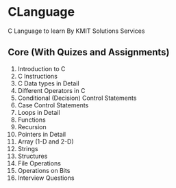 # CLanguage
C Language to learn By KMIT Solutions Services
## Core (With Quizes and Assignments)
1. Introduction to C
2. C Instructions
3. C Data types in Detail
4. Different Operators in C
5. Conditional (Decision) Control Statements
6. Case Control Statements
7. Loops in Detail
8. Functions
9. Recursion
10. Pointers in Detail
11. Array (1-D and 2-D)
12. Strings
13. Structures
14. File Operations
15. Operations on Bits
16. Interview Questions 
